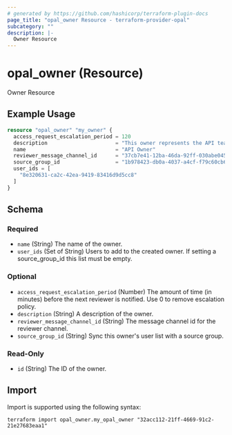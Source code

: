 ```yaml
---
# generated by https://github.com/hashicorp/terraform-plugin-docs
page_title: "opal_owner Resource - terraform-provider-opal"
subcategory: ""
description: |-
  Owner Resource
---
```


# opal_owner (Resource)

Owner Resource

## Example Usage

```terraform
resource "opal_owner" "my_owner" {
  access_request_escalation_period = 120
  description                      = "This owner represents the API team owners."
  name                             = "API Owner"
  reviewer_message_channel_id      = "37cb7e41-12ba-46da-92ff-030abe0450b1"
  source_group_id                  = "1b978423-db0a-4037-a4cf-f79c60cb67b3"
  user_ids = [
    "8e320631-ca2c-42ea-9419-83416d9d5cc8"
  ]
}
```

<!-- schema generated by tfplugindocs -->
## Schema

### Required

- `name` (String) The name of the owner.
- `user_ids` (Set of String) Users to add to the created owner. If setting a source_group_id this list must be empty.

### Optional

- `access_request_escalation_period` (Number) The amount of time (in minutes) before the next reviewer is notified. Use 0 to remove escalation policy.
- `description` (String) A description of the owner.
- `reviewer_message_channel_id` (String) The message channel id for the reviewer channel.
- `source_group_id` (String) Sync this owner's user list with a source group.

### Read-Only

- `id` (String) The ID of the owner.

## Import

Import is supported using the following syntax:

```shell
terraform import opal_owner.my_opal_owner "32acc112-21ff-4669-91c2-21e27683eaa1"
```
